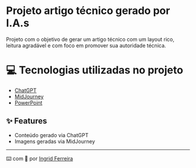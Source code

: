 # Projeto artigo técnico gerado por I.A.s

Projeto com o objetivo de gerar um artigo técnico com um layout rico, leitura agradável e com foco em promover sua autoridade técnica.

# 💻 Tecnologias utilizadas no projeto

- [ChatGPT](https://chat.openai.com/)
- [MidJourney](https://www.midjourney.com/app/)
- [PowerPoint](https://www.microsoft.com/en/microsoft-365/powerpoint)

## ✨ Features

- Conteúdo gerado via ChatGPT
- Imagens geradas via MidJourney

---

⌨️ com 💜 por [Ingrid Ferreira](https://github.com/IngridFerreira93)
